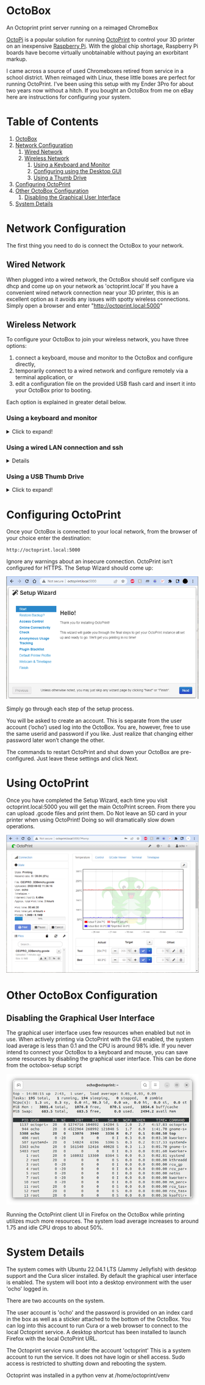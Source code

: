 
# OctoBox <a name="Intro">
An Octoprint print server running on a reimaged ChromeBox

[OctoPi](https://octoprint.org/download/#octopi) is a popular solution for running [OctoPrint](https://octoprint.org/) to control your 3D printer on an inexpensive [Raspberry Pi](https://www.raspberrypi.com/).  With the global chip shortage, Raspberry Pi boards have become virtually unobtainable without paying an exorbitant markup.

I came across a source of used Chromeboxes retired from service in a school district.  When reimaged with Linux, these little boxes are
perfect for running OctoPrint.  I've been using this setup with my Ender 3Pro for about two years now without a hitch.  If you bought
an OctoBox from me on eBay here are instructions for configuring your system.

# Table of Contents
1. [OctoBox](#Intro)
2. [Network Configuration](#NetworkConfiguration)
    1. [Wired Network](#WiredNetwork)
    2. [Wireless Network](#WirelessNetwork)
        1. [Using a Keyboard and Monitor](#KeyboardMonitor)
        2. [Configuring using the Desktop GUI](#DesktopGUI)
        3. [Using a Thumb Drive](#ThumbDrive)
3. [Configuring OctoPrint](#ConfiguringOctoPrint)
4. [Other OctoBox Configuration](#OtherConfiguration)
     1. [Disabling the Graphical User Interface](#DisableGUI)
5. [System Details](#SystemDetails)

# Network Configuration <a name="NetworkConfiguration">

The first thing you need to do is connect the OctoBox to your network.

## Wired Network <a name="WiredNetwork">

When plugged into a wired network, the OctoBox should self configure via dhcp and come up on your network as 'octoprint.local'  If you have
a convenient wired network connection near your 3D printer, this is an excellent option as it avoids any issues with spotty wireless
connections.  Simply open a browser and enter "http://octoprint.local:5000"

## Wireless Network <a name="WirelessNetwork">

To configure your OctoBox to join your wireless network, you have three options: 
1. connect a keyboard, mouse and monitor to the OctoBox and configure directly,
2. temporarily connect to a wired network and configure remotely via a terminal application, or 
3. edit a configuration file on the provided USB flash card and insert it into your OctoBox prior to booting.

Each option is explained in greater detail below.

### Using a keyboard and monitor <a name="KeyboardMonitor">
<details>
  <summary>Click to expand!</summary>

Connect a monitor to either the HDMI or Displayport connection on the back of the OctoBox and plug in a USB keyboard and mouse to any
of the USB ports.  Power on the OctoBox.  It boots into a desktop environment already logged in as user 'ocho'.

From the desktop, there are two options for enabling wireless.

#### Configure using the Desktop GUI
<details>
  <summary>Click to expand!</summary>

From the desktop, click on the power button in the upper right hand corner:

![Desktop](screenshots/desktop.png)

Then expand the "Wi-Fi Not Connected" option and click on "Select Network"

![Select Network](screenshots/select-network.png)

This will bring up a new window where you can select your wireless network and enter the password.
</details>

#### Configure using octobox-setup

<details>
  <summary>Click to expand!</summary>
Alternately you can configure using the octobox-setup script from a terminal.  To open a terminal, click on
the terminal icon in the dock on the left hand side of the screen:

![Terminal](screenshots/terminal.png)

This will open a new terminal window.

In the terminal, type the command

```
sudo octobox-setup
```
and hit [enter]

You will be prompted for a password.  Use the password from the sticker on the bottom of the machine.

![sudo-password](screenshots/sudo-password.png)

This will run the octobox-setup script.

![setup main](screenshots/setup-main.png)

Navigate between options using arrow keys or the [tab] key.  Pressing [enter] will select the highlighted option.

To configure Wireless, 

</details>

</details>

### Using a wired LAN connection and ssh
<details>
  <summary>Click to expand!</summary>
You can configure wireless access without a terminal and keyboard by temporarily plugging your OctoBox into a wired ethernet connection and accessing it remotely.

For remote access, you will need an ssh client.  For Windows, I recommend Putty.  You can install the latest Putty client from
[here](https://www.chiark.greenend.org.uk/~sgtatham/putty/latest.html).

</details>

### Using a USB Thumb Drive <a name="ThumbDrive">
<details>
  <summary>Click to expand!</summary>

The USB flash drive included with your system contains the file octobox-config.txt.  Insert the flash drive into your computer and edit octobox-config.txt with the
text editor of your choice.

```
# OctoBox startup configuration file
#
# Lines starting with a '#' are ignored
# Do not remove the '#-' line below!
#-

SSID=mySSID
password=mypassword
#desktop=disabled
```

replace the string 'mySSID' with the name of your wireless network, and 'mypassword' with the password.  Save the file, eject the flash drive and insert it in any USB port on your OctoBox.  When the system boots, it scans for any attached USB drives (or an SD card) containing the file octobox-config.txt in the top level folder. If found, it applies the options specified in the configuration file.

A word about the config file format.  The config parser tries to be agnostic about line terminators.  You can edit the file with Windows, Linux or MacOS.  As a result,
it does NOT process the config file line-by-line.  If you have a '#' character followed by any amount of whitespace (including line terminators) preceding a config
setting, the config will be considered commented out!

```
# This comment block ends in a trailing '#'
# The SSID config will not be processed!
#

SSDI=myssid
password=mypassword
```
verses:

```
# This comment block has a character after the last '#'
# thus separating the comment from the next config line.
# The SSID config will be processed.
#-

SSDI=myssid
password=mypassword
```

</details>

# Configuring OctoPrint <a name="ConfiguringOctoPrint">

Once your OctoBox is connected to your local network, from the browser of your choice enter the destination:

```
http://octoprint.local:5000
```

Ignore any warnings about an insecure connection.  OctoPrint isn’t configured for HTTPS.  The Setup Wizard should come up:

![top](screenshots/wizard.png)

Simply go through each step of the setup process.

You will be asked to create an account.  This is separate from the user account (‘ocho’) used log into the OctoBox.  You are, however, free to use the same userid and password if you like.  Just realize that changing either password later won’t change the other.

The commands to restart OctoPrint and shut down your OctoBox are pre-configured.  Just leave these settings and click Next.

# Using OctoPrint <a name="UsingOctoPrint">

Once you have completed the Setup Wizard, each time you visit octoprint.local:5000 you will get the main OctoPrint screen.  From there you can upload .gcode files and print them.  Do Not leave an SD card in your printer when using OctoPrint!  Doing so will dramatically slow down operations.

![top](screenshots/octoprint.png)

# Other OctoBox Configuration<a name="OtherConfiguration">

## Disabling the Graphical User Interface<a name="DisableGUI">

The graphical user interface uses few resources when enabled but not in use.  When actively printing via OctoPrint with the GUI enabled, the system load
average is less than 0.1 and the CPU is around 98% idle. If you never intend to connect your OctoBox to a keyboard and mouse, you can save some
resources by disabling the graphical user interface. This can be done from the octobox-setup script


![top](screenshots/top.png)

Running the OctoPrint client UI in Firefox on the OctoBox while printing utilizes much more resources.  The system load average increases to around 1.75
and idle CPU drops to about 50%.

# System Details <a name="SystemDetails">

The system comes with Ubuntu 22.04.1 LTS (Jammy Jellyfish) with desktop support and the Cura slicer installed.  By default the graphical user interface is
enabled. The system will boot into a desktop environment with the user 'ocho' logged in.

There are two accounts on the system.

The user account is 'ocho' and the password is provided on an index card in the box as well as a sticker attached to the bottom of the OctoBox. You can log into this account to run Cura or a web browser to connect to the local Octoprint service.  A desktop shortcut has been installed to launch Firefox with the local OctoPrint URL.

The Octoprint service runs under the account 'octoprint'  This is a system account to run the service.  It does not have login or shell access. Sudo access is restricted to shutting down and rebooting the system.

Octoprint was installed in a python venv at /home/octoprint/venv


